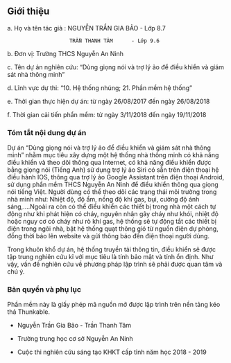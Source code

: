## Giới thiệu

a. Họ và tên tác giả :  NGUYỄN TRẦN GIA BẢO - Lớp 8.7

                        TRẦN THANH TÂM      - Lớp 9.6
                        
b. Đơn vị: Trường THCS Nguyễn An Ninh

c. Tên dự án nghiên cứu: “Dùng giọng nói và trợ lý ảo để điều khiển và giám sát nhà thông minh”

d. Lĩnh vực dự thi: “10. Hệ thống nhúng; 21. Phần mềm hệ thống”

e. Thời gian thực hiện dự án: từ ngày 26/08/2017 đến ngày 26/08/2018

f. Thời gian cải tiến phần mềm: từ ngày 3/11/2018 đến ngày 19/11/2018

### Tóm tắt nội dung dự án

Dự án “Dùng giọng nói và trợ lý ảo để điều khiển và giám sát nhà thông minh” nhằm mục tiêu xây dựng một hệ thống nhà thông minh có khả năng điều khiển và theo dõi thông qua Internet, có khả năng điều khiển được bằng giọng nói (Tiếng Anh) sử dụng trợ lý ảo Siri có sẵn trên điện thoại hệ điều hành IOS, thông qua trợ lý ảo Google Assistant trên điện thoại Android, sử dụng phần mềm THCS Nguyễn An Ninh để điều khiển thông qua giọng nói tiếng Việt. Người dùng có thể theo dõi các trạng thái môi trường trong nhà mình như: Nhiệt độ, độ ẩm, nồng độ khí gas, bụi, cường độ ánh sáng,….Ngoài ra còn có thể điểu khiển các thiết bị trong nhà một cách tự động như khi phát hiện có cháy, nguyên nhân gây cháy như khói, nhiệt độ hoặc nguy cơ có cháy như rò khí gas, hệ thống sẽ tự động tắt các thiết bị điện trong ngôi nhà, bật hệ thống quạt thông gió từ nguồn điện dự phòng, đồng thời báo lên website và gửi thông báo đến điện thoại người dùng.

Trong khuôn khổ dự án, hệ thống truyền tải thông tin, điều khiển sẽ được tập trung nghiên cứu kĩ với mục tiêu là tính bảo mật và tính ổn định. Như vậy, vấn đề nghiên cứu về phương pháp lập trình sẽ phải được quan tâm và chú ý. 

### Bản quyền và phụ lục

Phần mềm này là giấy phép mã nguồn mở được lập trình trên nền tảng kéo thả Thunkable. 

* Nguyễn Trần Gia Bảo - Trần Thanh Tâm 

* Trường trung học cơ sở Nguyễn An Ninh

* Cuộc thi nghiên cứu sáng tạo KHKT cấp tỉnh năm học 2018 - 2019

